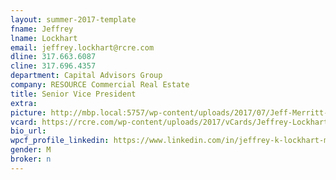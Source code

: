 ```yaml
---
layout: summer-2017-template 
fname: Jeffrey
lname: Lockhart
email: jeffrey.lockhart@rcre.com
dline: 317.663.6087
cline: 317.696.4357
department: Capital Advisors Group
company: RESOURCE Commercial Real Estate
title: Senior Vice President
extra: 
picture: http://mbp.local:5757/wp-content/uploads/2017/07/Jeff-Merritt-Circle-Colorx600.jpg
vcard: https://rcre.com/wp-content/uploads/2017/vCards/Jeffrey-Lockhart.vcf
bio_url: 
wpcf_profile_linkedin: https://www.linkedin.com/in/jeffrey-k-lockhart-mba-realtor-72b86717/
gender: M
broker: n
---
```

